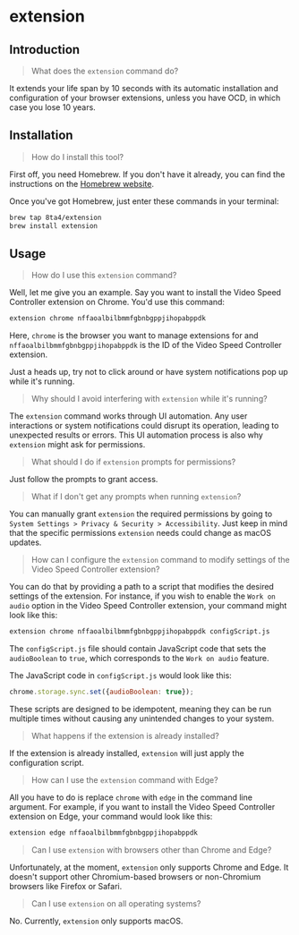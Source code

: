 # extension

## Introduction

> What does the `extension` command do?

It extends your life span by 10 seconds with its automatic installation and configuration of your browser extensions, unless you have OCD, in which case you lose 10 years.

## Installation

> How do I install this tool?

First off, you need Homebrew. If you don't have it already, you can find the instructions on the [Homebrew website](https://brew.sh/).

Once you've got Homebrew, just enter these commands in your terminal:

```sh
brew tap 8ta4/extension
brew install extension
```

## Usage

> How do I use this `extension` command?

Well, let me give you an example. Say you want to install the Video Speed Controller extension on Chrome. You'd use this command:

```sh
extension chrome nffaoalbilbmmfgbnbgppjihopabppdk
```

Here, `chrome` is the browser you want to manage extensions for and `nffaoalbilbmmfgbnbgppjihopabppdk` is the ID of the Video Speed Controller extension.

Just a heads up, try not to click around or have system notifications pop up while it's running.

> Why should I avoid interfering with `extension` while it's running?

The `extension` command works through UI automation. Any user interactions or system notifications could disrupt its operation, leading to unexpected results or errors. This UI automation process is also why `extension` might ask for permissions.

> What should I do if `extension` prompts for permissions?

Just follow the prompts to grant access.

> What if I don't get any prompts when running `extension`?

You can manually grant `extension` the required permissions by going to `System Settings > Privacy & Security > Accessibility`.  Just keep in mind that the specific permissions `extension` needs could change as macOS updates.

> How can I configure the `extension` command to modify settings of the Video Speed Controller extension?

You can do that by providing a path to a script that modifies the desired settings of the extension. For instance, if you wish to enable the `Work on audio` option in the Video Speed Controller extension, your command might look like this:

```sh
extension chrome nffaoalbilbmmfgbnbgppjihopabppdk configScript.js
```

The `configScript.js` file should contain JavaScript code that sets the `audioBoolean` to `true`, which corresponds to the `Work on audio` feature.

The JavaScript code in `configScript.js` would look like this:

```javascript
chrome.storage.sync.set({audioBoolean: true});
```

These scripts are designed to be idempotent, meaning they can be run multiple times without causing any unintended changes to your system.

> What happens if the extension is already installed?

If the extension is already installed, `extension` will just apply the configuration script.

> How can I use the `extension` command with Edge?

All you have to do is replace `chrome` with `edge` in the command line argument. For example, if you want to install the Video Speed Controller extension on Edge, your command would look like this:

```sh
extension edge nffaoalbilbmmfgbnbgppjihopabppdk
```

> Can I use `extension` with browsers other than Chrome and Edge?

Unfortunately, at the moment, `extension` only supports Chrome and Edge. It doesn't support other Chromium-based browsers or non-Chromium browsers like Firefox or Safari.

> Can I use `extension` on all operating systems?

No. Currently, `extension` only supports macOS.
